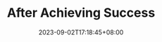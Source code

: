 ---
title: "After Achieving Success"
author:
unread: true
date: 2023-09-02T17:18:45+08:00
draft: false
tags: []
category: [Book]
summary: 
---